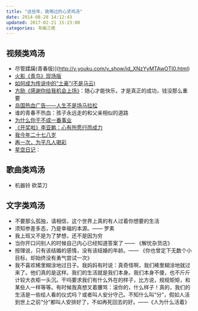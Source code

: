 ```yaml
---
title: "这些年，我喝过的心灵鸡汤"
date: 2014-08-28 14:12:43
updated: 2017-02-21 15:23:00
categories: 韦编三绝
---
```

## 视频类鸡汤

- 尽管蹂躏(青春版)](http://v.youku.com/v_show/id_XNzYyMTAwOTI0.html)
- [火影《青鸟》现场版](http://v.youku.com/v_show/id_XNzU0MDMxOTUy.html "Link: http://v.youku.com/v_show/id_XNzU0MDMxOTUy.html" )
- [如何成为传说中的“土豪”(不是马云)](http://v.youku.com/v_show/id_XNzg2Nzk5Njcy.html "Link: http://v.youku.com/v_show/id_XNzg2Nzk5Njcy.html" )
- [方励《感谢你给我机会上场》](http://v.youku.com/v_show/id_XNzg2MDQyNzYw.html?qq-pf-to=pcqq.group)：随心才能快乐，才是真正的成功，钱没那么重要
- [岛国热血广告——人生不是场马拉松](http://v.youku.com/v_show/id_XNjc1NDAzMjQ4.html "Link: http://v.youku.com/v_show/id_XNjc1NDAzMjQ4.html" )
- 谁的青春不热血：孩子永远走的和父亲相似的道路
- [为什么你干不成一番事业](http://v.youku.com/v_show/id_XNzQ0NjI4MTgw.html "Link: http://v.youku.com/v_show/id_XNzQ0NjI4MTgw.html" )
- [《开奖啦》李亚鹏：心有所愿行而成力](http://www.iqiyi.com/v_19rrh8g098.html "Link: http://www.iqiyi.com/v_19rrh8g098.html" )
- [我今年二十七八岁](http://www.miaopai.com/show/QOOHNbAkLLhNm8tgTujs5g__.htm "Link: http://www.miaopai.com/show/QOOHNbAkLLhNm8tgTujs5g__.htm" )
- [再一次，为平凡人喝彩](http://www.miaopai.com/show/g1YsnG3zN58ce0dAfL8IPQ__.htm "Link: http://www.miaopai.com/show/g1YsnG3zN58ce0dAfL8IPQ__.htm" )
- [星空日记](http://www.miaopai.com/show/QVe50grNG0tRcYdS-VMyHQ__.htm "Link: http://www.miaopai.com/show/QVe50grNG0tRcYdS-VMyHQ__.htm" )：

## 歌曲类鸡汤

- 机器铃 砍菜刀

## 文字类鸡汤

- 不要那么孤独，请相信，这个世界上真的有人过着你想要的生活
- 须知参差多态，乃是幸福的本源。—— 罗素
- 我上班又不是为了梦想，还不是因为穷 
- 当你开口问别人的时候自己内心已经知道答案了 —— 《解忧杂货店》
- 按理说，只有该结婚的感情，没有该结婚的年龄。—— 《你也曾定下无数个小目标，却始终没有勇气尝试一次》
- 我不喜欢稀里糊涂地过日子。我妈妈有时说：真奇怪啊，我们稀里糊涂地就过来了。他们真的是这样。我们的生活就是我们本身。我们本身不傻，也不斤斤计较大衣柜一头沉。干吗要求我们有什么外在的样子，比方说，规规矩矩，和某些人一样等等。有时候我真想叉着腰骂：滚你的，什么样子！真的，我们的生活是一些给人看的仪式吗？或者叫人安分守己。不知什么叫“分”，假如人活到世上之前“分”都叫人安排好了，不如再死回去的好。——《人为什么活着》